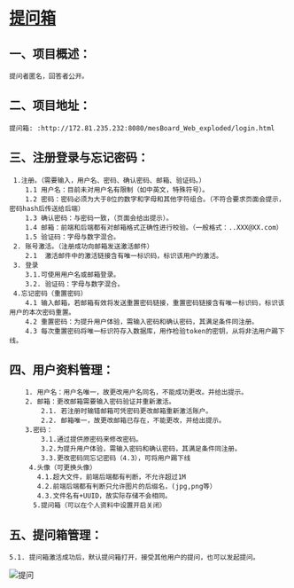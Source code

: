 # [提问箱](http://172.81.235.232:8080/mesBoard_Web_exploded/login.html)

## 一、项目概述：
    提问者匿名，回答者公开。

## 二、项目地址：  
    提问箱: :http://172.81.235.232:8080/mesBoard_Web_exploded/login.html
   
## 三、注册登录与忘记密码：
     1.注册。（需要输入，用户名、密码、确认密码、邮箱、验证码。）
        1.1 用户名：目前未对用户名有限制（如中英文，特殊符号）。
        1.2 密码：密码必须为大于8位的数字和字母和其他字符组合。（不符合要求页面会提示，密码hash后传送给后端）
        1.3 确认密码：与密码一致，（页面会给出提示）。
        1.4 邮箱：前端和后端都有对邮箱格式正确性进行校验。（一般格式：..XXX@XX.com）
        1.5 验证码：字母与数字混合。
     2. 账号激活。（注册成功向邮箱发送激活邮件）
      	2.1  激活邮件中的激活链接含有唯一标识码，标识该用户的激活。
     3. 登录  
      	3.1.可使用用户名或邮箱登录。
      	3.2. 验证码：字母与数字混合。
     4.忘记密码（重置密码）
      	4.1 输入邮箱，若邮箱有效将发送重置密码链接，重置密码链接含有唯一标识码，标识该用户的本次密码重置。
      	4.2 重置密码：为提升用户体验，需输入密码和确认密码，其满足条件同注册。
      	4.3 每次重置密码将唯一标识符存入数据库，用作检验token的密钥，从将非法用户踢下线。
      	
## 四、用户资料管理：
		1. 用户名：用户名唯一，故更改用户名同名，不能成功更改。并给出提示。
		2. 邮箱：更改邮箱需要输入密码验证并重新激活。
			2.1. 若注册时输错邮箱可凭密码更改邮箱重新激活账户。
			2.2. 邮箱唯一，故更改邮箱已存在，不能更改，并给出提示。
		3.密码：
		 	3.1.通过提供原密码来修改密码。
		 	3.2.为提升用户体验，需输入密码和确认密码，其满足条件同注册。
		 	3.3.更改密码同忘记密码（4.3），可将用户踢下线
		 4.头像（可更换头像）
		   4.1.超大文件，前端后端都有判断，不允许超过1M
		   4.2.前端后端都有判断只允许图片的后缀名，(jpg,png等）
		   4.3.文件名有+UUID，故实际存储不会相同。
		  5.提问箱（可以在个人资料中设置开启关闭）
		  
## 五、提问箱管理：
	5.1. 提问箱激活成功后，默认提问箱打开，接受其他用户的提问，也可以发起提问。
![提问](https://img-blog.csdnimg.cn/2020050122461055.png?x-oss-process=image/watermark,type_ZmFuZ3poZW5naGVpdGk,shadow_10,text_aHR0cHM6Ly9ibG9nLmNzZG4ubmV0L3FxXzQzODA1MDUz,size_16,color_FFFFFF,t_70#pic_center)

